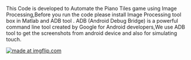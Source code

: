 This Code is developed to Automate the Piano Tiles game using Image Processing,Before you run the code please install Image Processing tool box in Matlab and ADB tool .
ADB (Android Debug Bridge) is a powerful command line tool created by Google for Android developers,We use ADB tool to get the screenshots from android device and also for simulating touch.

<a href="https://imgflip.com/gif/2w5qim"><img src="https://i.imgflip.com/2w5qim.gif" title="made at imgflip.com"/></a>
